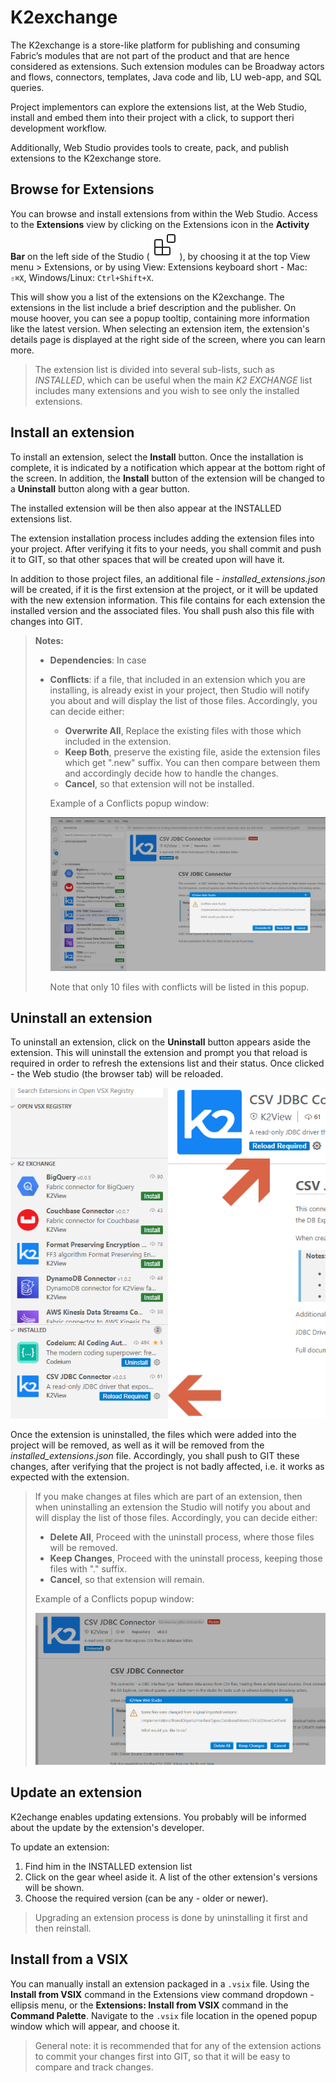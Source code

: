 <web>

# K2exchange

The K2exchange is a store-like platform for publishing and consuming Fabric’s modules that are not part of the product and that are hence considered as extensions. Such extension modules can be Broadway actors and flows, connectors, templates, Java code and lib, LU web-app, and SQL queries. 

Project implementors can explore the extensions list, at the Web Studio, install and embed them into their project with a click, to support theri development workflow. 

Additionally, Web Studio provides tools to create, pack, and publish extensions to the K2exchange store.



## Browse for Extensions

You can browse and install extensions from within the Web Studio. Access to the **Extensions** view by clicking on the Extensions icon in the **Activity Bar** on the left side of the Studio (![Extensions view icon](images/web/28_ext_icon.svg)), by choosing it at the top View menu > Extensions, or by using View: Extensions keyboard short - Mac: `⇧⌘X`, Windows/Linux: `Ctrl+Shift+X`.

This will show you a list of the extensions on the K2exchange. The extensions in the list include a brief description and the publisher. On mouse hoover, you can see a popup tooltip, containing more information like the latest version. When selecting an extension item, the extension's details page is displayed at the right side of the screen, where you can learn more.

> The extension list is divided into several sub-lists, such as *INSTALLED*, which can be useful when the main *K2 EXCHANGE* list includes many extensions and you wish to see only the installed extensions.



## Install an extension

To install an extension, select the **Install** button. Once the installation is complete, it is indicated by a notification which appear at the bottom right of the screen. In addition, the **Install** button of the extension will be changed to a **Uninstall** button along with a gear button. 

The installed extension will be then also appear at the INSTALLED extensions list.

The extension installation process includes adding the extension files into your project. After verifying it fits to your needs, you shall commit and push it to GIT, so that other spaces that will be created upon will have it.

In addition to those project files, an additional file - *installed_extensions.json* will be created, if it is the first extension at the project, or it will be updated with the new extension information. This file contains for each extension the installed version and the associated files. You shall push also this file with changes into GIT.

> **Notes:** 
>
> * **Dependencies**: In case 
>
> * **Conflicts**: if a file, that included in an extension which you are installing, is already exist in your project, then Studio will notify you about and will display the list of those files. Accordingly,  you can decide either:
>
>   * **Overwrite All**, Replace the existing files with those which included in the extension.
>   * **Keep Both**, preserve the existing file, aside the extension files which get ".new" suffix. You can then compare between them and accordingly decide how to handle the changes.
>   * **Cancel**, so that extension will not be installed.
>
>   
>   
>   Example of a Conflicts popup window:
>   
>   ![](images/web/28_install_conflicts.png) 
>   
>   Note that only 10 files with conflicts will be listed in this popup.




## Uninstall an extension

To uninstall an extension, click on the **Uninstall** button appears aside the extension. This will uninstall the extension and prompt you that reload is required in order to refresh the extensions list and their status. Once clicked - the Web studio (the browser tab) will be reloaded.






![img](images/web/28_uninstall_reload.png)



Once the extension is uninstalled, the files which were added into the project will be removed, as well as it will be removed from the *installed_extensions.json* file. Accordingly, you shall push to GIT these changes, after verifying that the project is not badly affected, i.e. it works as expected with the extension.

 

> If you make changes at files which are part of an extension, then when uninstalling an extension the Studio will notify you about and will display the list of those files. Accordingly,  you can decide either:
>
> * **Delete All**, Proceed with the uninstall process, where those files will be removed. 
> * **Keep Changes**, Proceed with the uninstall process, keeping those files with "." suffix. 
> * **Cancel**, so that extension will remain.
>
> 
>
> Example of a Conflicts popup window:
>
> ![](images/web/28_uninstall_changes_alert.png)



## Update an extension

K2echange enables updating extensions. You probably will be informed about the update by the extension's developer.

To update an extension:

1. Find him in the INSTALLED extension list 
2. Click on the gear wheel aside it. A list of the other extension's versions will be shown.
3. Choose the required version (can be any - older or newer).



> Upgrading an extension process is done by uninstalling it first and then reinstall.





## Install from a VSIX

You can manually install an extension packaged in a `.vsix` file. Using the **Install from VSIX** command in the Extensions view command dropdown - ellipsis menu, or the **Extensions: Install from VSIX** command in the **Command Palette**. Navigate to the `.vsix` file location in the opened popup window which will appear, and choose it.



> General note: it is recommended that for any of the extension actions to commit your changes first into GIT, so that it will be easy to compare and track changes.



</web>